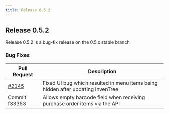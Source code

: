 ```yaml
---
title: Release 0.5.2
---
```


## Release 0.5.2

Release 0.5.2 is a bug-fix release on the 0.5.x stable branch

### Bug Fixes

| Pull Request | Description |
| --- | --- |
| [#2145](https://github.com/inventree/InvenTree/pull/2145) | Fixed UI bug which resulted in menu items being hidden after updating InvenTree |
| Commit f33353 | Allows empty barcode field when receiving purchase order items via the API |

